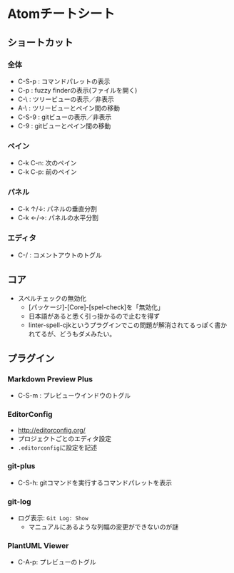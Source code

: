 # Atomチートシート
## ショートカット
### 全体
- C-S-p : コマンドパレットの表示
- C-p : fuzzy finderの表示(ファイルを開く)
- C-\ : ツリービューの表示／非表示
- A-\ : ツリービューとペイン間の移動
- C-S-9 : gitビューの表示／非表示
- C-9 : gitビューとペイン間の移動

### ペイン
- C-k C-n: 次のペイン
- C-k C-p: 前のペイン

### パネル
- C-k ↑/↓: パネルの垂直分割
- C-k ←/→: パネルの水平分割

### エディタ
- C-/ : コメントアウトのトグル

## コア
- スペルチェックの無効化
    - [パッケージ]-[Core]-[spel-check]を「無効化」
    - 日本語があると悉く引っ掛かるので止むを得ず
    - linter-spell-cjkというプラグインでこの問題が解消されてるっぽく書かれてるが、どうもダメみたい。

## プラグイン
### Markdown Preview Plus
- C-S-m : プレビューウインドウのトグル

### EditorConfig
- http://editorconfig.org/
- プロジェクトごとのエディタ設定
- `.editorconfig`に設定を記述

### git-plus
- C-S-h: gitコマンドを実行するコマンドパレットを表示

### git-log
- ログ表示: `Git Log: Show`
    - マニュアルにあるような列幅の変更ができないのが謎

### PlantUML Viewer
- C-A-p: プレビューのトグル
